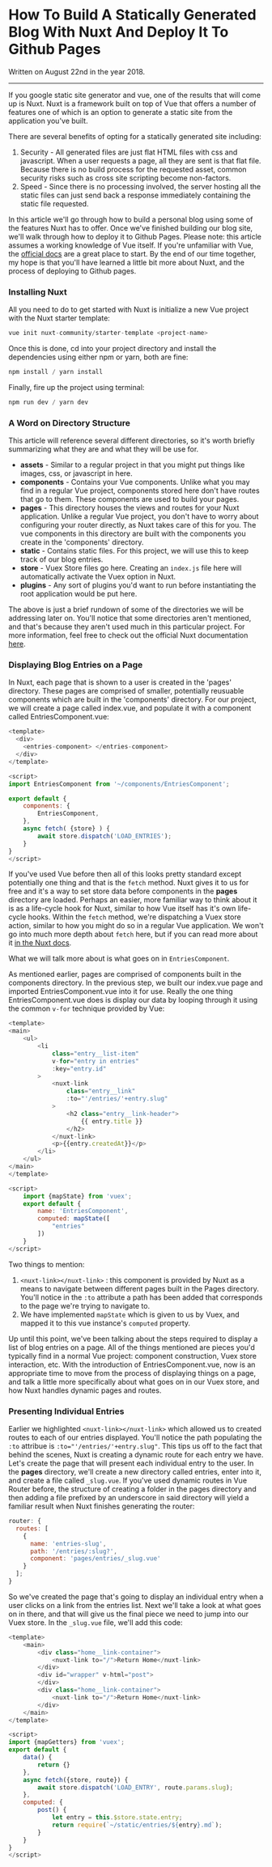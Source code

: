 # How To Build A Statically Generated Blog With Nuxt And Deploy It To Github Pages

Written on August 22nd in the year 2018.

---

If you google static site generator and vue, one of the results that will come up is Nuxt. Nuxt is a framework built on top of Vue that offers a number of features one of which is an option to generate a static site from the application you've built.

There are several benefits of opting for a statically generated site including:

1. Security - All generated files are just flat HTML files with css and javascript. When a user requests a page, all they are sent is that flat file. Because there is no build process for the requested asset, common security risks such as cross site scripting become non-factors.
2. Speed - Since there is no processing involved, the server hosting all the static files can just send back a response immediately containing the static file requested.

In this article we'll go through how to build a personal blog using some of the features Nuxt has to offer. Once we've finished building our blog site, we'll walk through how to deploy it to Github Pages. Please note: this article assumes a working knowledge of Vue itself. If you're unfamiliar with Vue, the [official docs](https://vuejs.org/v2/guide/) are a great place to start. By the end of our time together, my hope is that you'll have learned a little bit more about Nuxt, and the process of deploying to Github pages.

### Installing Nuxt

All you need to do to get started with Nuxt is initialize a new Vue project with the Nuxt starter template:

```javascript
vue init nuxt-community/starter-template <project-name>
```

Once this is done, cd into your project directory and install the dependencies using either npm or yarn, both are fine:

```javascript
npm install / yarn install
```

Finally, fire up the project using terminal:

```javascript
npm run dev / yarn dev
```

### A Word on Directory Structure

This article will reference several different directories, so it's worth briefly summarizing what they are and what they will be use for.

- **assets** - Similar to a regular project in that you might put things like images, css, or javascript in here.
- **components** - Contains your Vue components. Unlike what you may find in a regular Vue project, components stored here don't have routes that go to them. These components are used to build your pages.
- **pages** - This directory houses the views and routes for your Nuxt application. Unlike a regular Vue project, you don't have to worry about configuring your router directly, as Nuxt takes care of this for you. The vue components in this directory are built with the components you create in the 'components' directory.
- **static** - Contains static files. For this project, we will use this to keep track of our blog entries.
- **store** - Vuex Store files go here. Creating an `index.js` file here will automatically activate the Vuex option in Nuxt.
- **plugins** - Any sort of plugins you'd want to run before instantiating the root application would be put here.

The above is just a brief rundown of some of the directories we will be addressing later on. You'll notice that some directories aren't mentioned, and that's because they aren't used much in this particular project. For more information, feel free to check out the official Nuxt documentation [here](https://nuxtjs.org/guide).

### Displaying Blog Entries on a Page

In Nuxt, each page that is shown to a user is created in the 'pages' directory. These pages are comprised of smaller, potentially reusuable components which are built in the 'components' directory. For our project, we will create a page called index.vue, and populate it with a component called EntriesComponent.vue:

```javascript
<template>
  <div>
    <entries-component> </entries-component>
  </div>
</template>

<script>
import EntriesComponent from '~/components/EntriesComponent';

export default {
    components: {
        EntriesComponent,
    },
    async fetch( {store} ) {
        await store.dispatch('LOAD_ENTRIES');
    }
}
</script>
```

If you've used Vue before then all of this looks pretty standard except potentially one thing and that is the `fetch` method. Nuxt gives it to us for free and it's a way to set store data before components in the **pages** directory are loaded. Perhaps an easier, more familiar way to think about it is as a life-cycle hook for Nuxt, similar to how Vue itself has it's own life-cycle hooks. Within the `fetch` method, we're dispatching a Vuex store action, similar to how you might do so in a regular Vue application. We won't go into much more depth about `fetch` here, but if you can read more about it [in the Nuxt docs](https://nuxtjs.org/api/pages-fetch).

What we will talk more about is what goes on in `EntriesComponent`.

As mentioned earlier, pages are comprised of components built in the components directory. In the previous step, we built our index.vue page and imported EntriesComponent.vue into it for use. Really the one thing EntriesComponent.vue does is display our data by looping through it using the common `v-for` technique provided by Vue:

```javascript
<template>
<main>
    <ul>
        <li
            class="entry__list-item"
            v-for="entry in entries"
            :key="entry.id"
        >
            <nuxt-link
                class="entry__link"
                :to="'/entries/'+entry.slug"
            >
                <h2 class="entry__link-header">
                    {{ entry.title }}
                </h2>
            </nuxt-link>
            <p>{{entry.createdAt}}</p>
        </li>
    </ul>
</main>
</template>

<script>
    import {mapState} from 'vuex';
    export default {
        name: 'EntriesComponent',
        computed: mapState([
            "entries"
        ])
    }
</script>
```

Two things to mention:

1. `<nuxt-link></nuxt-link>` : this component is provided by Nuxt as a means to navigate between different pages built in the Pages directory. You'll notice in the `:to` attribute a path has been added that corresponds to the page we're trying to navigate to.
2. We have implemented `mapState` which is given to us by Vuex, and mapped it to this vue instance's `computed` property.

Up until this point, we've been talking about the steps required to display a list of blog entries on a page. All of the things mentioned are pieces you'd typically find in a normal Vue project: component construction, Vuex store interaction, etc. With the introduction of EntriesComponent.vue, now is an appropriate time to move from the process of displaying things on a page, and talk a little more specifically about what goes on in our Vuex store, and how Nuxt handles dynamic pages and routes.

### Presenting Individual Entries

Earlier we highlighted `<nuxt-link></nuxt-link>` which allowed us to created routes to each of our entries displayed. You'll notice the path populating the `:to` attribue is `:to="'/entries/'+entry.slug"`. This tips us off to the fact that behind the scenes, Nuxt is creating a dynamic route for each entry we have. Let's create the page that will present each individual entry to the user. In the **pages** directory, we'll create a new directory called entries, enter into it, and create a file called `_slug.vue`. If you've used dynamic routes in Vue Router before, the structure of creating a folder in the pages directory and then adding a file prefixed by an underscore in said directory will yield a familiar result when Nuxt finishes generating the router:

```javascript
router: {
  routes: [
    {
      name: 'entries-slug',
      path: '/entries/:slug?',
      component: 'pages/entries/_slug.vue'
    }
  ];
}
```

So we've created the page that's going to display an individual entry when a user clicks on a link from the entries list. Next we'll take a look at what goes on in there, and that will give us the final piece we need to jump into our Vuex store. In the `_slug.vue` file, we'll add this code:

```javascript
<template>
    <main>
        <div class="home__link-container">
            <nuxt-link to="/">Return Home</nuxt-link>
        </div>
        <div id="wrapper" v-html="post">
        </div>
        <div class="home__link-container">
            <nuxt-link to="/">Return Home</nuxt-link>
        </div>
    </main>
</template>

<script>
import {mapGetters} from 'vuex';
export default {
    data() {
        return {}
    },
    async fetch({store, route}) {
        await store.dispatch('LOAD_ENTRY', route.params.slug);
    },
    computed: {
        post() {
            let entry = this.$store.state.entry;
            return require(`~/static/entries/${entry}.md`);
        }
    }
}
</script>
```
